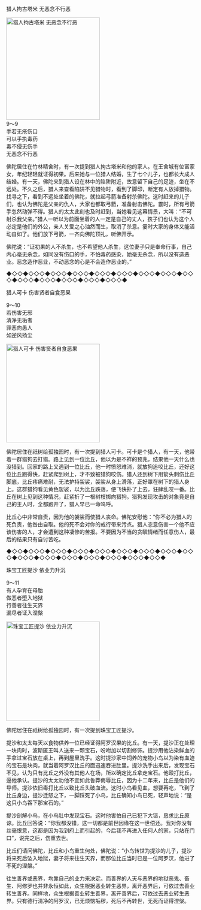 猎人拘古塔米 无恶念不行恶

<div class="e2">
<img src="images/fjj-43-1.jpg" width="250" height="273" alt="猎人拘古塔米 无恶念不行恶"/>
<div>
9～9<br>
 手若无疮伤口<br>
 可以手执毒药 <br>
 毒不侵无伤手 <br>
 无恶念不行恶 <br>
 
</div>
</div>



佛陀居住在竹林精舍时，有一次提到猎人拘古塔米和他的家人。在王舍城有位富家女，年纪轻轻就证得初果。后来她与一位猎人结婚，生了七个儿子，也都长大成人结婚。有一天，佛陀来到猎人设在林中的陷阱附近，故意留下自己的足迹，坐在不远处。不久之后，猎人来查看陷阱不见猎物时，看到了脚印，断定有人放掉猎物。找寻之下，看到不远处坐着的佛陀，就拉起弓箭准备射杀佛陀。这时赶来的儿子们，也认为佛陀是父亲的仇人，大家也都取弓箭，准备射击佛陀。霎时，所有弓箭手忽然动弹不得。猎人的太太此刻也及时赶到，当她看见这幕情景，大叫：“不可射杀我父亲。”猎人一听以为前面坐着的人一定是自己的丈人，孩子们也认为这个人必定是他们的外公，亲人关爱之心油然而生，取消了杀意。霎时大家的身体又能活动自如了。他们放下弓箭，一齐向佛陀顶礼，听佛开示。

佛陀说：“证初果的人不杀生，也不希望他人杀生，这位妻子只是奉命行事，自己内心毫无杀念，如同没有伤口的手，不怕毒药感染，她毫无杀念，所以没有造恶业。恶念造作恶业，不动恶念的心是不会造作恶业的。”

◆◇◇◆◇◇◇◆◇◇◇◆◇◇◇◆◇◇◇◆◇◇◇◆◇◇◇◆◇◇◇◆◇◇◇◆◇◇◇◆◇◇◇◆◇◇◇◆◇◇◇◆◇◇◇◆

猎人可卡 伤害贤者自食恶果

<div class="e2">
<div>
 <p class="p13-5">9～10<br>
 若伤害无邪 <br>
 清净无垢者 <br>
 罪恶向愚人 <br>
 如逆风扬尘 <br>
 </p> 
</div>
<img src="images/fjj-43-2.jpg" width="250" height="263" alt="猎人可卡 伤害贤者自食恶果"/>
</div>

佛陀居住在祇树给孤独园时，有一次提到猎人可卡。可卡是个猎人，有一天，他带着一群猎狗去打猎。路上见到一位比丘，他以为是不祥的预兆，结果他一天什么也没猎到。回家的路上又遇到一位比丘，他一时愤怒难消，就放狗追咬比丘，还好这位比丘跑得快，赶紧爬到树上，才不致被猎狗咬伤。猎人还到树下用箭头刺伤比丘脚底，比丘疼痛难耐，无法护持袈裟，袈裟从身上滑落，正好罩在树下的猎人身上。这群猎狗看见黄色袈裟，以为比丘跌落，便飞快扑了上去，狂肆乱咬一番。比丘在树上见到这种情况，赶紧折了一根树枝掷向猎狗。猎狗发现攻击的对象竟是自己的主人时，全都跑开了，猎人早已一命呜呼。

比丘心中非常自责，因为他的袈裟而使猎人丧命。佛陀安慰他：“你不必为猎人的死负责，他咎由自取。他的死不会对你的戒行带来污点。猎人恣意伤害一个他不应该伤害的人，才会遭到这种凄惨的苦报。不要因为不当的贪瞋情绪而任意伤人，最后的结果只有自讨苦吃。

◆◇◇◆◇◇◇◆◇◇◇◆◇◇◇◆◇◇◇◆◇◇◇◆◇◇◇◆◇◇◇◆◇◇◇◆◇◇◇◆◇◇◇◆◇◇◇◆◇◇◇◆◇◇◇◆◇◇◇◆◇◇◆





珠宝工匠提沙 依业力升沉

<div class="e2">
<div>
 <p class="p13-5">9～11<br>
 有人孕育在母胎<br>
 做恶者堕入地狱<br>
 行善者往生天界<br>
 漏尽者证入涅槃</p> 
</div>
<img src="images/fjj-43-3.jpg" width="250" height="265" alt="珠宝工匠提沙 依业力升沉"/>
</div>

佛陀居住在祇树给孤独园时，有一次提到珠宝工匠提沙。

提沙和太太每天以食物供养一位已经证得阿罗汉果的比丘。有一天，提沙正在处理一块肉时，波斯匿王叫人送来一颗宝石，吩咐加以切割修饰。提沙用他沾染鲜血的手拿过宝石放在桌上，再到屋里洗手。这时提沙家中饲养的宠物小鸟以为染有血迹的宝石是块肉，就当着阿罗汉比丘的面迅速吞进肚里。提沙洗手出来后，发现宝石不见，认为只有比丘之外没有其他人在场，所以确定比丘拿走宝石。他殴打比丘，逼他承认。提沙的太太劝他不宜如此鲁莽侮辱比丘，因为十二年来，比丘是他们的导师。提沙依旧毒打比丘以致比丘头破血流。这时小鸟看见血，想要再吃，飞到了比丘身边，提沙迁怒之下，一脚踩死了小鸟，比丘确知小鸟已死，轻声地说：“是这只小鸟吞下那宝石的。”

提沙剖解小鸟，在小鸟肚中发现宝石。这时他害怕自己已犯下大错，恳求比丘原谅。比丘回答说：“你我都没错，这一切都是前世因缘在这一世偿还。我对你没有丝毫恨意，这都是因为我到府上而引起的，今后我不再进入任何人的家，只站在门口”，说完之后，伤重去世。

比丘们请问佛陀，比丘和小鸟重生何处，佛陀说：“小鸟转世为提沙的儿子，提沙将来死后坠入地狱，妻子将来往生天界，而那位比丘当时已是一位阿罗汉，他进了不死的涅槃。”

往生善界或恶界，均靠自己的业力来决定。而善界的人天与恶界的地狱恶鬼、畜生、阿修罗也并非永恒如此，众生根据恶业转生恶界，离开恶界后，可依过去善业转生善界。同样地，众生根据善业转生善界，离开善界后，可依过去恶业转生恶界。只有德行清净的阿罗汉，已无烦恼垢秽，死后不再转世，无死而证得涅槃。
